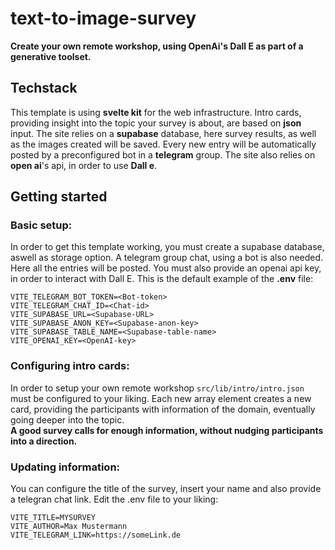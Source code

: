 # text-to-image-survey
**Create your own remote workshop, using OpenAi's Dall E as part of a generative toolset.**

## Techstack
This template is using **svelte kit** for the web infrastructure. Intro cards, providing insight into the topic your survey is about, are based on **json** input. The site relies on a **supabase** database, here survey results, as well as the images created will be saved. Every new entry will be automatically posted by a preconfigured bot in a **telegram** group. The site also relies on **open ai**'s api, in order to use **Dall e**.

## Getting started
### Basic setup:
In order to get this template working, you must create a supabase database, aswell as storage option. A telegram group chat, using a bot is also needed. Here all the entries will be posted. You must also provide an openai api key, in order to interact with Dall E. 
This is the default example of the **.env** file:
```` env
VITE_TELEGRAM_BOT_TOKEN=<Bot-token>
VITE_TELEGRAM_CHAT_ID=<Chat-id>
VITE_SUPABASE_URL=<Supabase-URL>
VITE_SUPABASE_ANON_KEY=<Supabase-anon-key>
VITE_SUPABASE_TABLE_NAME=<Supabase-table-name>
VITE_OPENAI_KEY=<OpenAI-key>
````
### Configuring intro cards:
In order to setup your own remote workshop ``src/lib/intro/intro.json`` must be configured to your liking. Each new array element creates a new card, providing the participants with information of the domain, eventually going deeper into the topic. <br>
**A good survey calls for enough information, without nudging participants into a direction.** <br>
### Updating information:
You can configure the title of the survey, insert your name and also provide a telegran chat link. 
Edit the .env file to your liking: <br>
```` env 
VITE_TITLE=MYSURVEY
VITE_AUTHOR=Max Mustermann
VITE_TELEGRAM_LINK=https://someLink.de
````



